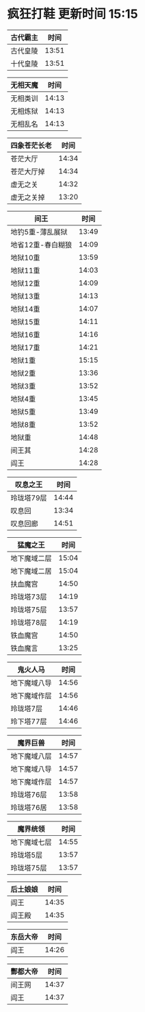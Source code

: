 # 疯狂打鞋 更新时间 15:15

| 古代霸主   | 时间    |
|--------|-------|
| 古代皇陵 | 13:51 |
| 十代皇陵 | 13:51 |

| 无相天魔   | 时间    |
|--------|-------|
| 无相类训 | 14:13 |
| 无相炼狱 | 14:13 |
| 无相乱名 | 14:13 |

| 四象苍茫长老   | 时间    |
|--------|-------|
| 苍茫大厅 | 14:34 |
| 苍茫大厅掉 | 14:34 |
| 虚无之关 | 14:32 |
| 虚无之关掉 | 13:20 |

| 间王   | 时间    |
|--------|-------|
| 地钓5重-薄乱展狱 | 13:49 |
| 地省12重-春白糊狼 | 14:09 |
| 地狱10重 | 13:59 |
| 地狱11重 | 14:03 |
| 地狱12重 | 14:09 |
| 地狱13重 | 14:13 |
| 地狱14重 | 14:07 |
| 地狱15重 | 14:11 |
| 地狱16重 | 14:16 |
| 地狱17重 | 14:21 |
| 地狱1重 | 15:15 |
| 地狱2重 | 13:36 |
| 地狱3重 | 13:52 |
| 地狱4重 | 13:45 |
| 地狱5重 | 13:49 |
| 地狱8重 | 13:52 |
| 地狱重 | 14:48 |
| 间王其 | 14:28 |
| 阎王 | 14:28 |

| 叹息之王   | 时间    |
|--------|-------|
| 玲珑塔79层 | 14:44 |
| 叹息回 | 13:34 |
| 叹息回廊 | 14:51 |

| 猛魔之王   | 时间    |
|--------|-------|
| 地下魔域二层 | 15:04 |
| 地下魔域二居 | 15:04 |
| 扶血魔宫 | 14:50 |
| 玲珑塔73层 | 14:19 |
| 玲珑塔75层 | 13:57 |
| 玲珑塔78层 | 14:19 |
| 铁血魔宫 | 14:50 |
| 铁血魔言 | 13:25 |

| 鬼火人马   | 时间    |
|--------|-------|
| 地下魔域八导 | 14:56 |
| 地下魔域作层 | 14:56 |
| 玲珑塔7层 | 14:46 |
| 玲下塔77层 | 14:46 |

| 魔界巨兽   | 时间    |
|--------|-------|
| 地下魔域八层 | 14:57 |
| 地下魔域八导 | 14:57 |
| 地下魔域作层 | 14:57 |
| 玲珑塔76层 | 13:58 |
| 玲珑塔76居 | 13:58 |

| 魔界统领   | 时间    |
|--------|-------|
| 地下魔域七层 | 14:55 |
| 玲珑塔5层 | 13:57 |
| 玲珑塔75层 | 13:57 |

| 后土娘娘   | 时间    |
|--------|-------|
| 阎王 | 14:35 |
| 阎王殿 | 14:35 |

| 东岳大帝   | 时间    |
|--------|-------|
| 阎王 | 14:26 |

| 酆都大帝   | 时间    |
|--------|-------|
| 间王网 | 14:37 |
| 阎王 | 14:37 |